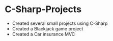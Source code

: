 # C-Sharp-Projects

* Created several small projects using C-Sharp
* Created a Blackjack game project
* Created a Car insurance MVC
